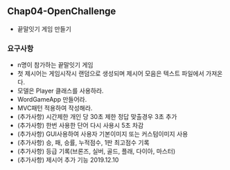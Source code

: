 ## Chap04-OpenChallenge
- 끝말잇기 게임 만들기

### 요구사항
- n명이 참가하는 끝말잇기 게임
- 첫 제시어는 게임시작시 랜덤으로 생성되며 제시어 모음은 텍스트 파일에서 가져온다.
- 모델은 Player 클래스를 사용하라.
- WordGameApp 만들어라.
- MVC패턴 적용하여 작성해라.
- (추가사항) 시간제한 개인 당 30초 제한 정답 맞출경우 3초 추가
- (추가사항) 한번 사용한 단어 다시 사용시 5초 차감
- (추가사항) GUI사용하여 사용자 기본이미지 또는 커스텀이미지 사용
- (추가사항) 승, 패, 승률, 누적점수, 1판 최고점수 기록 
- (추가사항) 등급 기록(브론즈, 실버, 골드, 플래, 다이아, 마스터)
- (추가사항) 제시어 추가 기능 2019.12.10